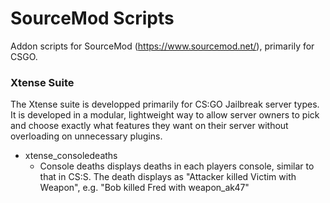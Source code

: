# SourceMod Scripts

Addon scripts for SourceMod (https://www.sourcemod.net/), primarily for CSGO.

### Xtense Suite
The Xtense suite is developped primarily for CS:GO Jailbreak server types. It is developed in a modular, lightweight way to allow server owners to pick and choose exactly what features they want on their server without overloading on unnecessary plugins.
- xtense_consoledeaths
  - Console deaths displays deaths in each players console, similar to that in CS:S. The death displays as "Attacker killed Victim with Weapon", e.g. "Bob killed Fred with weapon_ak47"
